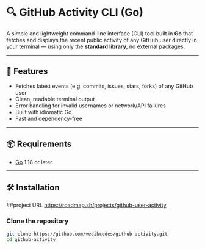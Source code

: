 # 🔍 GitHub Activity CLI (Go)

A simple and lightweight command-line interface (CLI) tool built in **Go** that fetches and displays the recent public activity of any GitHub user directly in your terminal — using only the **standard library**, no external packages.

---

## 🚀 Features

- Fetches latest events (e.g. commits, issues, stars, forks) of any GitHub user
- Clean, readable terminal output
- Error handling for invalid usernames or network/API failures
- Built with idiomatic Go
- Fast and dependency-free

---

## 📦 Requirements

- [Go](https://golang.org/dl/) 1.18 or later

---

## 🛠️ Installation

##project URL
https://roadmap.sh/projects/github-user-activity

### Clone the repository

```bash
git clone https://github.com/vedikcodes/github-activity.git
cd github-activity


